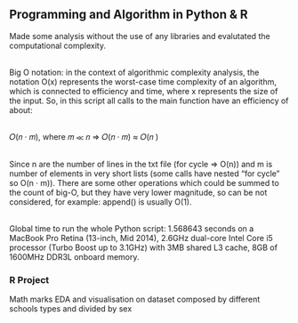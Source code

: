 ## Programming and Algorithm in Python & R

Made some analysis without the use of any libraries and evalutated the computational complexity.

<br>Big O notation: in the context of algorithmic complexity analysis, the notation O(x) represents the worst-case
time complexity of an algorithm, which is connected to efficiency and time, where x represents the size of the
input. So, in this script all calls to the main function have an efficiency of about:

<br>𝑂(𝑛 · 𝑚), where 𝑚 ≪ 𝑛 => 𝑂(𝑛 · 𝑚) ≈ 𝑂(𝑛 )

<br>Since n are the number of lines in the txt file (for cycle => O(n)) and m is number of elements in very short lists
(some calls have nested “for cycle” so O(n · m)). There are some other operations which could be summed to the
count of big-O, but they have very lower magnitude, so can be not considered, for example: append() is usually
O(1).

<br>Global time to run the whole Python script: 1.568643 seconds on a MacBook Pro Retina (13-inch, Mid 2014), 2.6GHz dual-core Intel Core i5 processor (Turbo Boost up to 3.1GHz) with 3MB shared L3 cache, 8GB of 1600MHz DDR3L onboard memory.

### R Project

Math marks EDA and visualisation on dataset composed by different schools types and divided by sex
